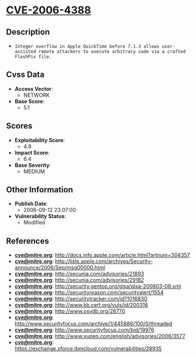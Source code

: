 
# [CVE-2006-4388](http://docs.info.apple.com/article.html?artnum=304357)

## Description

- `Integer overflow in Apple QuickTime before 7.1.3 allows user-assisted remote attackers to execute arbitrary code via a crafted FlashPix file.`

## Cvss Data

- **Access Vector**:
  - NETWORK
- **Base Score**:
  - 5.1

## Scores

- **Exploitability Score**:
  - 4.9
- **Impact Score**:
  - 6.4
- **Base Severity**:
  - MEDIUM

## Other Information

- **Publish Date**:
  - 2006-09-12 23:07:00
- **Vulnerability Status**:
  - Modified

## References

- **cve@mitre.org**: http://docs.info.apple.com/article.html?artnum=304357
- **cve@mitre.org**: http://lists.apple.com/archives/Security-announce/2006/Sep/msg00000.html
- **cve@mitre.org**: http://secunia.com/advisories/21893
- **cve@mitre.org**: http://secunia.com/advisories/29182
- **cve@mitre.org**: http://security.gentoo.org/glsa/glsa-200803-08.xml
- **cve@mitre.org**: http://securityreason.com/securityalert/1554
- **cve@mitre.org**: http://securitytracker.com/id?1016830
- **cve@mitre.org**: http://www.kb.cert.org/vuls/id/200316
- **cve@mitre.org**: http://www.osvdb.org/28770
- **cve@mitre.org**: http://www.securityfocus.com/archive/1/445888/100/0/threaded
- **cve@mitre.org**: http://www.securityfocus.com/bid/19976
- **cve@mitre.org**: http://www.vupen.com/english/advisories/2006/3577
- **cve@mitre.org**: https://exchange.xforce.ibmcloud.com/vulnerabilities/28935
